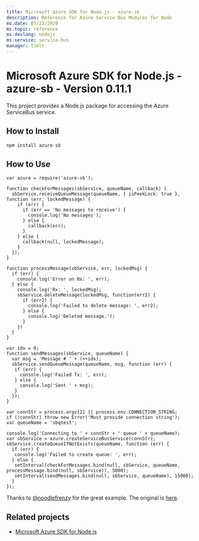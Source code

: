 ```yaml
---
title: Microsoft Azure SDK for Node.js - azure-sb
description: Reference for Azure Service Bus Modules for Node
ms.date: 07/23/2020
ms.topic: reference
ms.devlang: nodejs
ms.service: service-bus
manager: timlt
---
```

# Microsoft Azure SDK for Node.js - azure-sb - Version 0.11.1

This project provides a Node.js package for accessing the Azure ServiceBus service.


## How to Install

```bash
npm install azure-sb
```

## How to Use

```node
var azure = require('azure-sb');

function checkForMessages(sbService, queueName, callback) {
  sbService.receiveQueueMessage(queueName, { isPeekLock: true }, function (err, lockedMessage) {
    if (err) {
      if (err == 'No messages to receive') {
        console.log('No messages');
      } else {
        callback(err);
      }
    } else {
      callback(null, lockedMessage);
    }
  });
}

function processMessage(sbService, err, lockedMsg) {
  if (err) {
    console.log('Error on Rx: ', err);
  } else {
    console.log('Rx: ', lockedMsg);
    sbService.deleteMessage(lockedMsg, function(err2) {
      if (err2) {
        console.log('Failed to delete message: ', err2);
      } else {
        console.log('Deleted message.');
      }
    })
  }
}

var idx = 0;
function sendMessages(sbService, queueName) {
  var msg = 'Message # ' + (++idx);
  sbService.sendQueueMessage(queueName, msg, function (err) {
   if (err) {
     console.log('Failed Tx: ', err);
   } else {
     console.log('Sent ' + msg);
   }
  });
}

var connStr = process.argv[2] || process.env.CONNECTION_STRING;
if (!connStr) throw new Error('Must provide connection string');
var queueName = 'sbqtest';

console.log('Connecting to ' + connStr + ' queue ' + queueName);
var sbService = azure.createServiceBusService(connStr);
sbService.createQueueIfNotExists(queueName, function (err) {
  if (err) {
   console.log('Failed to create queue: ', err);
  } else {
   setInterval(checkForMessages.bind(null, sbService, queueName, processMessage.bind(null, sbService)), 5000);
   setInterval(sendMessages.bind(null, sbService, queueName), 15000);
  }
});
```
Thanks to [@noodlefrenzy](https://github.com/noodlefrenzy) for the great example. The original is [here](https://github.com/noodlefrenzy/node-cerulean/blob/master/examples/servicebus_send_receive.js).

## Related projects

- [Microsoft Azure SDK for Node.js](https://github.com/WindowsAzure/azure-sdk-for-node)

